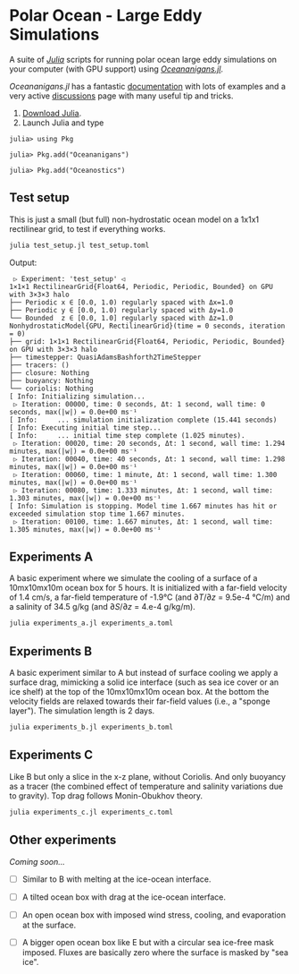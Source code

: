 # Polar Ocean - Large Eddy Simulations

A suite of [*Julia*](https://julialang.org/downloads/) scripts for running polar ocean large eddy simulations on your computer (with GPU support) using [*Oceananigans.jl*](https://github.com/CliMA/Oceananigans.jl).

*Oceananigans.jl* has a fantastic [documentation](https://clima.github.io/OceananigansDocumentation/stable) with lots of examples and a very active [discussions](https://github.com/CliMA/Oceananigans.jl/discussions) page with many useful tip and tricks.

1. [Download Julia](https://julialang.org/downloads/).
2. Launch Julia and type
```
julia> using Pkg

julia> Pkg.add("Oceananigans")

julia> Pkg.add("Oceanostics")
```

## Test setup

This is just a small (but full) non-hydrostatic ocean model on a 1x1x1 rectilinear grid, to test if everything works.

```bash
julia test_setup.jl test_setup.toml
```

Output:
```
 ▷ Experiment: 'test_setup' ◁
1×1×1 RectilinearGrid{Float64, Periodic, Periodic, Bounded} on GPU with 3×3×3 halo
├── Periodic x ∈ [0.0, 1.0) regularly spaced with Δx=1.0
├── Periodic y ∈ [0.0, 1.0) regularly spaced with Δy=1.0
└── Bounded  z ∈ [0.0, 1.0] regularly spaced with Δz=1.0
NonhydrostaticModel{GPU, RectilinearGrid}(time = 0 seconds, iteration = 0)
├── grid: 1×1×1 RectilinearGrid{Float64, Periodic, Periodic, Bounded} on GPU with 3×3×3 halo
├── timestepper: QuasiAdamsBashforth2TimeStepper
├── tracers: ()
├── closure: Nothing
├── buoyancy: Nothing
└── coriolis: Nothing
[ Info: Initializing simulation...
 ▷ Iteration: 00000, time: 0 seconds, Δt: 1 second, wall time: 0 seconds, max(|w|) = 0.0e+00 ms⁻¹
[ Info:     ... simulation initialization complete (15.441 seconds)
[ Info: Executing initial time step...
[ Info:     ... initial time step complete (1.025 minutes).
 ▷ Iteration: 00020, time: 20 seconds, Δt: 1 second, wall time: 1.294 minutes, max(|w|) = 0.0e+00 ms⁻¹
 ▷ Iteration: 00040, time: 40 seconds, Δt: 1 second, wall time: 1.298 minutes, max(|w|) = 0.0e+00 ms⁻¹
 ▷ Iteration: 00060, time: 1 minute, Δt: 1 second, wall time: 1.300 minutes, max(|w|) = 0.0e+00 ms⁻¹
 ▷ Iteration: 00080, time: 1.333 minutes, Δt: 1 second, wall time: 1.303 minutes, max(|w|) = 0.0e+00 ms⁻¹
[ Info: Simulation is stopping. Model time 1.667 minutes has hit or exceeded simulation stop time 1.667 minutes.
 ▷ Iteration: 00100, time: 1.667 minutes, Δt: 1 second, wall time: 1.305 minutes, max(|w|) = 0.0e+00 ms⁻¹
```

## Experiments A

A basic experiment where we simulate the cooling of a surface of a 10mx10mx10m ocean box for 5 hours. It is initialized with a far-field velocity of 1.4 cm/s, a far-field temperature of -1.9°C (and $\partial T/\partial z$ = 9.5e-4 °C/m) and a salinity of 34.5 g/kg (and $\partial S/\partial z$ = 4.e-4 g/kg/m).

```bash
julia experiments_a.jl experiments_a.toml
```

## Experiments B

A basic experiment similar to A but instead of surface cooling we apply a surface drag, mimicking a solid ice interface (such as sea ice cover or an ice shelf) at the top of the 10mx10mx10m ocean box. At the bottom the velocity fields are relaxed towards their far-field values (i.e., a "sponge layer"). The simulation length is 2 days.

```bash
julia experiments_b.jl experiments_b.toml
```

## Experiments C

Like B but only a slice in the x-z plane, without Coriolis. And only buoyancy as a tracer (the combined effect of temperature and salinity variations due to gravity). Top drag follows Monin-Obukhov theory.

```bash
julia experiments_c.jl experiments_c.toml
```


## Other experiments

*Coming soon...*

- [ ] Similar to B with melting at the ice-ocean interface.
- [ ] A tilted ocean box with drag at the ice-ocean interface.
- [ ] An open ocean box with imposed wind stress, cooling, and evaporation at the surface.
- [ ] A bigger open ocean box like E but with a circular sea ice-free mask imposed. Fluxes are basically zero where the surface is masked by "sea ice".

